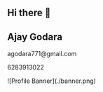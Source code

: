 ## Hi there 👋

<!--
**AjayGodara2417/AjayGodara2417** is a ✨ _special_ ✨ repository because its `README.md` (this file) appears on your GitHub profile.

Here are some ideas to get you started:

- 🔭 I’m currently working on ...
- 🌱 I’m currently learning ...
- 👯 I’m looking to collaborate on ...
- 🤔 I’m looking for help with ...
- 💬 Ask me about ...
- 📫 How to reach me: ...
- 😄 Pronouns: ...
- ⚡ Fun fact: ...
-->
<h2>Ajay Godara</h2>
<p>agodara771@gmail.com</p>
<p>6283913022</p>
<a><href src="https://ajay-fullstackdeveloper.vercel.app/"></href></a>
![Profile Banner](./banner.png)
